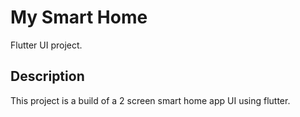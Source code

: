 # My Smart Home

Flutter UI project.

## Description

This project is a build of a 2 screen smart home app UI using flutter.